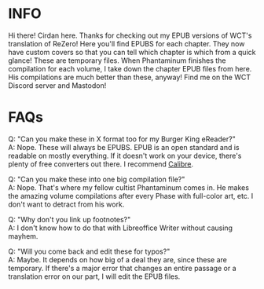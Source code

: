 # INFO

Hi there! Cirdan here. Thanks for checking out my EPUB versions of WCT's translation of ReZero! Here you'll find EPUBS for each chapter. They now have custom covers so that you can tell which chapter is which from a quick glance! These are temporary files. When Phantaminum finishes the compilation for each volume, I take down the chapter EPUB files from here. His compilations are much better than these, anyway! Find me on the WCT Discord server and Mastodon!

# FAQs

Q: "Can you make these in X format too for my Burger King eReader?"  
A: Nope. These will always be EPUBS. EPUB is an open standard and is readable on mostly everything. If it doesn't work on your device, there's plenty of free converters out there. I recommend [Calibre](https://calibre-ebook.com).

Q: "Can you make these into one big compilation file?"  
A: Nope. That's where my fellow cultist Phantaminum comes in. He makes the amazing volume compilations after every Phase with full-color art, etc. I don't want to detract from his work.

Q: "Why don't you link up footnotes?"  
A: I don't know how to do that with Libreoffice Writer without causing mayhem.

Q: "Will you come back and edit these for typos?"  
A: Maybe. It depends on how big of a deal they are, since these are temporary. If there's a major error that changes an entire passage or a translation error on our part, I will edit the EPUB files.
